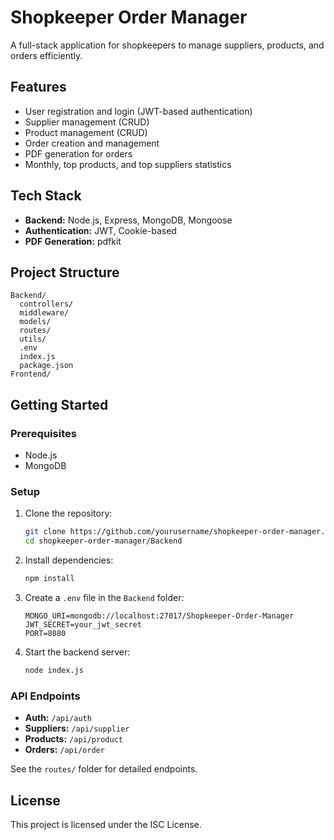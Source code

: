 # Shopkeeper Order Manager

A full-stack application for shopkeepers to manage suppliers, products, and orders efficiently.

## Features

- User registration and login (JWT-based authentication)
- Supplier management (CRUD)
- Product management (CRUD)
- Order creation and management
- PDF generation for orders
- Monthly, top products, and top suppliers statistics

## Tech Stack

- **Backend:** Node.js, Express, MongoDB, Mongoose
- **Authentication:** JWT, Cookie-based
- **PDF Generation:** pdfkit

## Project Structure

```
Backend/
  controllers/
  middleware/
  models/
  routes/
  utils/
  .env
  index.js
  package.json
Frontend/
```

## Getting Started

### Prerequisites

- Node.js
- MongoDB

### Setup

1. Clone the repository:
   ```sh
   git clone https://github.com/yourusername/shopkeeper-order-manager.git
   cd shopkeeper-order-manager/Backend
   ```

2. Install dependencies:
   ```sh
   npm install
   ```

3. Create a `.env` file in the `Backend` folder:
   ```
   MONGO_URI=mongodb://localhost:27017/Shopkeeper-Order-Manager
   JWT_SECRET=your_jwt_secret
   PORT=8080
   ```

4. Start the backend server:
   ```sh
   node index.js
   ```

### API Endpoints

- **Auth:** `/api/auth`
- **Suppliers:** `/api/supplier`
- **Products:** `/api/product`
- **Orders:** `/api/order`

See the `routes/` folder for detailed endpoints.

## License

This project is licensed under the ISC License.

